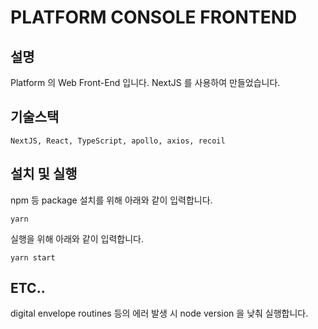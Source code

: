 # PLATFORM CONSOLE FRONTEND

## 설명
Platform 의 Web Front-End 입니다.
NextJS 를 사용하여 만들었습니다.

## 기술스택
```NextJS, React, TypeScript, apollo, axios, recoil```

## 설치 및 실행
npm 등 package 설치를 위해 아래와 같이 입력합니다.
```
yarn
```

실행을 위해 아래와 같이 입력합니다.
```
yarn start
```

## ETC..
digital envelope routines 등의 에러 발생 시 node version 을 낮춰 실행합니다. 
